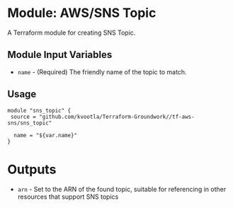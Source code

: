 Module: AWS/SNS Topic
=====================

A Terraform module for creating SNS Topic.

Module Input Variables
----------------------
- `name` - (Required) The friendly name of the topic to match.

Usage
-----

```hcl
module "sns_topic" {
 source = "github.com/kvootla/Terraform-Groundwork//tf-aws-sns/sns_topic"

  name = "${var.name}"
}
```

Outputs
=======

- `arn` - Set to the ARN of the found topic, suitable for referencing in other resources that support SNS topics
